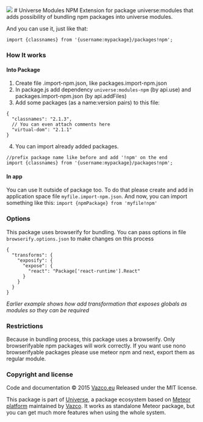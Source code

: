 <img src="http://uniproject.vazco.eu/black_logo.png" />
# Universe Modules NPM
Extension for package universe:modules that adds possibility of bundling npm packages into universe modules. 

And you can use it, just like that:
```
import {classnames} from '{username:mypackage}/packages!npm';
```

### How It works

#### Into Package
1. Create file <name>.import-npm.json, like packages.import-npm.json
2. In package.js add dependency `universe:modules-npm` (by api.use) and packages.import-npm.json (by api.addFiles)
3. Add some packages (as a name:version pairs) to this file:

```
{
  "classnames": "2.1.3",
  // You can even attach comments here
  "virtual-dom": "2.1.1"
}
```

4. You can import already added packages.

```
//prefix package name like before and add '!npm' on the end
import {classnames} from '{username:mypackage}/packages!npm';
```
#### In app
You can use It outside of package too.
To do that please create and add in application space file `myfile.import-npm.json`.
And now, you can import something like this: `import {npmPackage} from 'myfile!npm'`

### Options
This package uses browserify for bundling.
You can pass options in file `browserify.options.json` to make changes on this process

```
{
  "transforms": {
    "exposify": {
      "expose": {
        "react": "Package['react-runtime'].React"
      }
    }
  }
}
```

*Earlier example shows how add transformation that exposes globals as modules so they can be required*

### Restrictions
Because in bundling process, this package uses a browserify. Only browserifyable npm packages will work correctly. If you want use nono browserifyable packages please use meteor npm and next,  export them as regular module. 

### Copyright and license

Code and documentation &copy; 2015 [Vazco.eu](http://vazco.eu)
Released under the MIT license. 

This package is part of [Universe](http://unicms.io), a package ecosystem based on [Meteor platform](http://meteor.com) maintained by [Vazco](http://www.vazco.eu).
It works as standalone Meteor package, but you can get much more features when using the whole system.   
